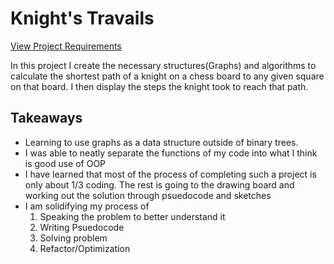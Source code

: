 # Knight's Travails
[View Project Requirements](http://www.theodinproject.com/courses/ruby-programming/lessons/data-structures-and-algorithms)

In this project I create the necessary structures(Graphs) and algorithms to calculate the shortest path of a knight on a chess board to any given square on that board. I then display the steps the knight took to reach that path.

## Takeaways
* Learning to use graphs as a data structure outside of binary trees.
* I was able to neatly separate the functions of my code into what I think is good use of OOP
* I have learned that most of the process of completing such a project is only about 1/3 coding. The rest is going to the drawing board and working out the solution through psuedocode and sketches
* I am solidifying my process of
   1) Speaking the problem to better understand it
   2) Writing Psuedocode
   3) Solving problem
   4) Refactor/Optimization
